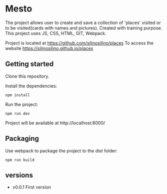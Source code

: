 # Mesto

The project allows user to create and save a collection of 'places' visited or to be visited(cards with names and pictures). Created with training purpose. 
This project uses JS, CSS, HTML, GIT, Webpack.

Project is located at https://github.com/silinosilino/places
To access the website https://silinosilino.github.io/places

## Getting started 
Clone this repository.

Install the dependencies:

`npm install`

Run the project:

`npm run dev`

Project will be available at http://localhost:8000/

## Packaging
Use webpack to package the project to the dist folder:

`npm run build`


## versions
* v0.0.1 First version 
